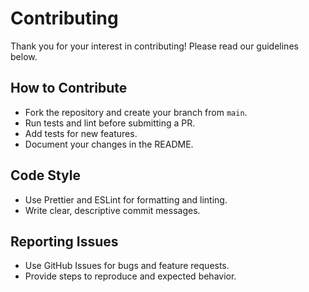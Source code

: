 # Contributing

Thank you for your interest in contributing! Please read our guidelines below.

## How to Contribute
- Fork the repository and create your branch from `main`.
- Run tests and lint before submitting a PR.
- Add tests for new features.
- Document your changes in the README.

## Code Style
- Use Prettier and ESLint for formatting and linting.
- Write clear, descriptive commit messages.

## Reporting Issues
- Use GitHub Issues for bugs and feature requests.
- Provide steps to reproduce and expected behavior.
